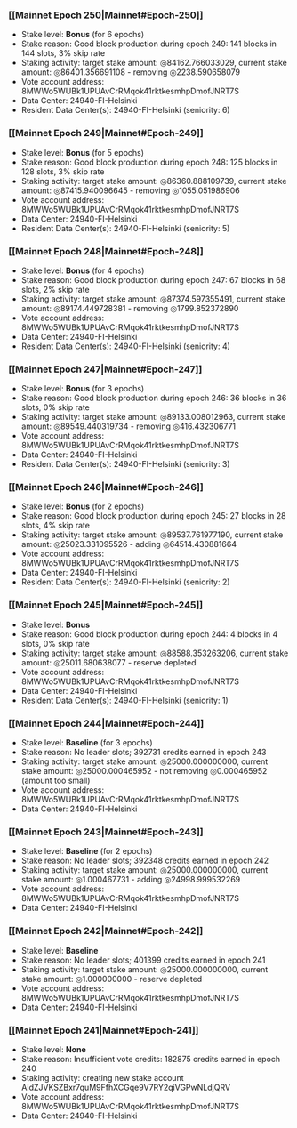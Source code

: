 ### [[Mainnet Epoch 250|Mainnet#Epoch-250]]
* Stake level: **Bonus** (for 6 epochs)
* Stake reason: Good block production during epoch 249: 141 blocks in 144 slots, 3% skip rate
* Staking activity: target stake amount: ◎84162.766033029, current stake amount: ◎86401.356691108 - removing ◎2238.590658079
* Vote account address: 8MWWo5WUBk1UPUAvCrRMqok41rktkesmhpDmofJNRT7S
* Data Center: 24940-FI-Helsinki
* Resident Data Center(s): 24940-FI-Helsinki (seniority: 6)
### [[Mainnet Epoch 249|Mainnet#Epoch-249]]
* Stake level: **Bonus** (for 5 epochs)
* Stake reason: Good block production during epoch 248: 125 blocks in 128 slots, 3% skip rate
* Staking activity: target stake amount: ◎86360.888109739, current stake amount: ◎87415.940096645 - removing ◎1055.051986906
* Vote account address: 8MWWo5WUBk1UPUAvCrRMqok41rktkesmhpDmofJNRT7S
* Data Center: 24940-FI-Helsinki
* Resident Data Center(s): 24940-FI-Helsinki (seniority: 5)
### [[Mainnet Epoch 248|Mainnet#Epoch-248]]
* Stake level: **Bonus** (for 4 epochs)
* Stake reason: Good block production during epoch 247: 67 blocks in 68 slots, 2% skip rate
* Staking activity: target stake amount: ◎87374.597355491, current stake amount: ◎89174.449728381 - removing ◎1799.852372890
* Vote account address: 8MWWo5WUBk1UPUAvCrRMqok41rktkesmhpDmofJNRT7S
* Data Center: 24940-FI-Helsinki
* Resident Data Center(s): 24940-FI-Helsinki (seniority: 4)
### [[Mainnet Epoch 247|Mainnet#Epoch-247]]
* Stake level: **Bonus** (for 3 epochs)
* Stake reason: Good block production during epoch 246: 36 blocks in 36 slots, 0% skip rate
* Staking activity: target stake amount: ◎89133.008012963, current stake amount: ◎89549.440319734 - removing ◎416.432306771
* Vote account address: 8MWWo5WUBk1UPUAvCrRMqok41rktkesmhpDmofJNRT7S
* Data Center: 24940-FI-Helsinki
* Resident Data Center(s): 24940-FI-Helsinki (seniority: 3)
### [[Mainnet Epoch 246|Mainnet#Epoch-246]]
* Stake level: **Bonus** (for 2 epochs)
* Stake reason: Good block production during epoch 245: 27 blocks in 28 slots, 4% skip rate
* Staking activity: target stake amount: ◎89537.761977190, current stake amount: ◎25023.331095526 - adding ◎64514.430881664
* Vote account address: 8MWWo5WUBk1UPUAvCrRMqok41rktkesmhpDmofJNRT7S
* Data Center: 24940-FI-Helsinki
* Resident Data Center(s): 24940-FI-Helsinki (seniority: 2)
### [[Mainnet Epoch 245|Mainnet#Epoch-245]]
* Stake level: **Bonus**
* Stake reason: Good block production during epoch 244: 4 blocks in 4 slots, 0% skip rate
* Staking activity: target stake amount: ◎88588.353263206, current stake amount: ◎25011.680638077 - reserve depleted
* Vote account address: 8MWWo5WUBk1UPUAvCrRMqok41rktkesmhpDmofJNRT7S
* Data Center: 24940-FI-Helsinki
* Resident Data Center(s): 24940-FI-Helsinki (seniority: 1)
### [[Mainnet Epoch 244|Mainnet#Epoch-244]]
* Stake level: **Baseline** (for 3 epochs)
* Stake reason: No leader slots; 392731 credits earned in epoch 243
* Staking activity: target stake amount: ◎25000.000000000, current stake amount: ◎25000.000465952 - not removing ◎0.000465952 (amount too small)
* Vote account address: 8MWWo5WUBk1UPUAvCrRMqok41rktkesmhpDmofJNRT7S
* Data Center: 24940-FI-Helsinki
### [[Mainnet Epoch 243|Mainnet#Epoch-243]]
* Stake level: **Baseline** (for 2 epochs)
* Stake reason: No leader slots; 392348 credits earned in epoch 242
* Staking activity: target stake amount: ◎25000.000000000, current stake amount: ◎1.000467731 - adding ◎24998.999532269
* Vote account address: 8MWWo5WUBk1UPUAvCrRMqok41rktkesmhpDmofJNRT7S
* Data Center: 24940-FI-Helsinki
### [[Mainnet Epoch 242|Mainnet#Epoch-242]]
* Stake level: **Baseline**
* Stake reason: No leader slots; 401399 credits earned in epoch 241
* Staking activity: target stake amount: ◎25000.000000000, current stake amount: ◎1.000000000 - reserve depleted
* Vote account address: 8MWWo5WUBk1UPUAvCrRMqok41rktkesmhpDmofJNRT7S
* Data Center: 24940-FI-Helsinki
### [[Mainnet Epoch 241|Mainnet#Epoch-241]]
* Stake level: **None**
* Stake reason: Insufficient vote credits: 182875 credits earned in epoch 240
* Staking activity: creating new stake account AidZJVKSZBxr7quM9FfhXCGqe9V7RY2qiVGPwNLdjQRV
* Vote account address: 8MWWo5WUBk1UPUAvCrRMqok41rktkesmhpDmofJNRT7S
* Data Center: 24940-FI-Helsinki